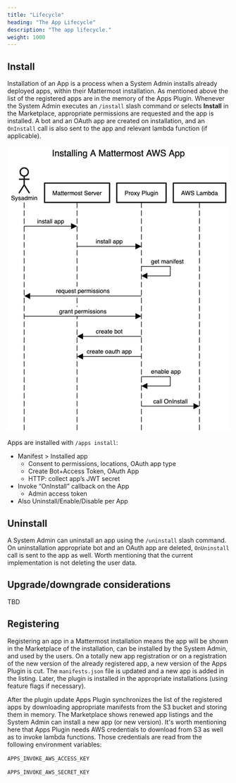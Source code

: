 ```yaml
---
title: "Lifecycle"
heading: "The App Lifecycle"
description: "The app lifecycle."
weight: 1000
---
```


## Install

Installation of an App is a process when a System Admin installs already deployed apps, within their
Mattermost installation. As mentioned above the list of the registered apps are
in the memory of the Apps Plugin. Whenever the System Admin executes an
`/install` slash command or selects **Install** in the Marketplace, appropriate
permissions are requested and the app is installed. A bot and an OAuth app are
created on installation, and an `OnInstall` call is also sent to the app and
relevant lambda function (if applicable).

![Flow of installing an app in AWS](install-mm-aws-app.png)

Apps are installed with `/apps install`:

- Manifest > Installed app
  - Consent to permissions, locations, OAuth app type
  - Create Bot+Access Token, OAuth App
  - HTTP: collect app’s JWT secret
- Invoke “OnInstall” callback on the App
  - Admin access token
- Also Uninstall/Enable/Disable per App

## Uninstall

A System Admin can uninstall an app using the `/uninstall` slash command. On uninstallation appropriate bot and an OAuth app are deleted, `OnUninstall` call is sent to the app as well. Worth mentioning that the current implementation is not deleting the user data.

## Upgrade/downgrade considerations

TBD

## Registering

Registering an app in a Mattermost installation means the app will be shown in the Marketplace of the installation, can be installed by the System Admin, and used by the users. On a totally new app registration or on a registration of the new version of the already registered app, a new version of the Apps Plugin is cut. The `manifests.json` file is updated and a new app is added in the listing. Later, the plugin is installed in the appropriate installations (using feature flags if necessary).

After the plugin update Apps Plugin synchronizes the list of the registered apps by downloading appropriate manifests from the S3 bucket and storing them in memory. The Marketplace shows renewed app listings and the System Admin can install a new app (or new version). It's worth mentioning here that Apps Plugin needs AWS credentials to download from S3 as well as to invoke lambda functions. Those credentials are read from the following environment variables:

`APPS_INVOKE_AWS_ACCESS_KEY`

`APPS_INVOKE_AWS_SECRET_KEY`
